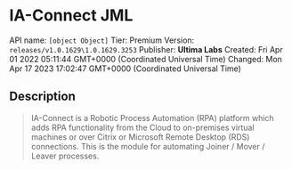 # IA-Connect JML
API name: `[object Object]`
Tier: Premium
Version: `releases/v1.0.1629\1.0.1629.3253`
Publisher: **Ultima Labs**
Created: Fri Apr 01 2022 05:11:44 GMT+0000 (Coordinated Universal Time)
Changed: Mon Apr 17 2023 17:02:47 GMT+0000 (Coordinated Universal Time)

## Description
> IA-Connect is a Robotic Process Automation (RPA) platform which adds RPA functionality from the Cloud to on-premises virtual machines or over Citrix or Microsoft Remote Desktop (RDS) connections. This is the module for automating Joiner / Mover / Leaver processes.

